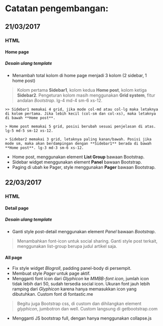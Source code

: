 # Catatan pengembangan:

## 21/03/2017
### HTML
#### Home page
##### Desain ulang template
- Menambah total kolom di home page menjadi 3 kolom (2 sidebar, 1 home post)
> Kolom pertama **Sidebar1**, kolom kedua **Home post**, kolom ketiga **Sidebar2**. Pengeturan kolom masih menggunakan **Grid system**, fitur andalan _Bootstrap_. lg-4 md-4 sm-6 xs-12.

	>> Sidebar1 memakai 4 grid, jika mode col-md atau col-lg maka letaknya di kolom pertama. Jika lebih kecil (col-sm dan col-xs), maka letaknya di bawah **Home post**.

	> Home post memakai 5 grid, posisi berubah sesuai penjelasan di atas. lg-5 md-5 sm-12 xs-12.

	> Sidebar2 memakai 3 grid, letaknya paling kanan/bawah. Posisi jika mode sm, maka akan berdampingan dengan **Sidebar1** berada di bawah **Home post**. lg-3 md-3 sm-6 xs-12.

- Home post, menggunakan element **List Group** bawaan Bootstrap.
- Sidebar widget menggunakan element **Panel** bawaan Bootstrap.
- Paging di ubah ke Pager, style menggunakan **Pager** bawaan Bootstrap.
## 22/03/2017
### HTML 
#### Detail page
##### Desain ulang template
- Ganti style post-detail menggunakan element _Panel_ bawaan *Bootstrap*.
> Menambahkan font-icon untuk social sharing.
> Ganti style post terkait, menggunakan list-group berupa judul artikel saja.
#### All page
- Fix style widget *Blogroll*, padding panel-body di persempit.
- Membuat style *Pager* untuk page aktif.
- Mengganti font icon dari _Glyphicon_ ke _MMBB-font icon_, jumlah icon tidak lebih dari 50, sudah tersedia social icon. Ukuran font jauh lebih ramping dari _Glyphicon_ karena hanya memasukkan icon yang dibutuhkan. Custom font di fontastic.me
> Begitu juga Bootstrap css, di custom dan dihilangkan element _glyphicon_, jumbotron dan well. Custom langsung di getbootstrap.com
- Mengganti JS bootstrap full, dengan hanya menggunakan collapse.js

